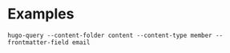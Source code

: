 
# Examples
```
hugo-query --content-folder content --content-type member --frontmatter-field email
```
